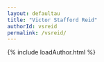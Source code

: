 ```yaml
---
layout: defaultau
title: "Victor Stafford Reid"
authorId: vsreid
permalink: /vsreid/
---
```

{% include loadAuthor.html %}
<script>
    $(document).ready(function(){
        showAuthorBio('{{ page.authorId }}');
   });
</script>